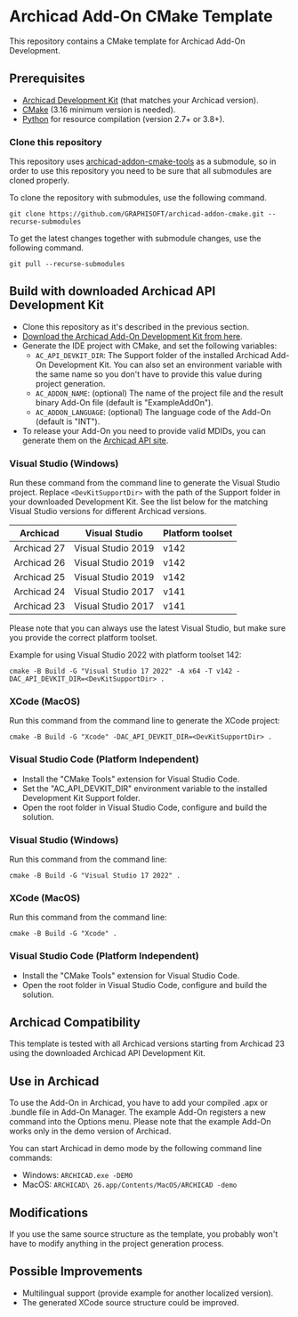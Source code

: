 # Archicad Add-On CMake Template

This repository contains a CMake template for Archicad Add-On Development.

## Prerequisites

- [Archicad Development Kit](https://archicadapi.graphisoft.com/downloads/api-development-kit) (that matches your Archicad version).
- [CMake](https://cmake.org) (3.16 minimum version is needed).
- [Python](https://www.python.org) for resource compilation (version 2.7+ or 3.8+).

### Clone this repository

This repository uses [archicad-addon-cmake-tools](https://github.com/GRAPHISOFT/archicad-addon-cmake-tools) as a submodule, so in order to use this repository you need to be sure that all submodules are cloned properly.

To clone the repository with submodules, use the following command.
```
git clone https://github.com/GRAPHISOFT/archicad-addon-cmake.git --recurse-submodules
```

To get the latest changes together with submodule changes, use the following command.
```
git pull --recurse-submodules
```

## Build with downloaded Archicad API Development Kit

- Clone this repository as it's described in the previous section.
- [Download the Archicad Add-On Development Kit from here](https://archicadapi.graphisoft.com/downloads/api-development-kit).
- Generate the IDE project with CMake, and set the following variables:
  - `AC_API_DEVKIT_DIR`: The Support folder of the installed Archicad Add-On Development Kit. You can also set an environment variable with the same name so you don't have to provide this value during project generation.
  - `AC_ADDON_NAME`: (optional) The name of the project file and the result binary Add-On file (default is "ExampleAddOn").
  - `AC_ADDON_LANGUAGE`: (optional) The language code of the Add-On (default is "INT").
- To release your Add-On you need to provide valid MDIDs, you can generate them on the [Archicad API site](https://archicadapi.graphisoft.com/profile/add-ons).

### Visual Studio (Windows)

Run these command from the command line to generate the Visual Studio project. Replace `<DevKitSupportDir>` with the path of the Support folder in your downloaded Development Kit. See the list below for the matching Visual Studio versions for different Archicad versions.

| Archicad | Visual Studio | Platform toolset |
|---|---|---|
| Archicad 27 | Visual Studio 2019 | v142 |
| Archicad 26 | Visual Studio 2019 | v142 |
| Archicad 25 | Visual Studio 2019 | v142 |
| Archicad 24 | Visual Studio 2017 | v141 |
| Archicad 23 | Visual Studio 2017 | v141 |

Please note that you can always use the latest Visual Studio, but make sure you provide the correct platform toolset.

Example for using Visual Studio 2022 with platform toolset 142:
```
cmake -B Build -G "Visual Studio 17 2022" -A x64 -T v142 -DAC_API_DEVKIT_DIR=<DevKitSupportDir> .
```

### XCode (MacOS)

Run this command from the command line to generate the XCode project:

```
cmake -B Build -G "Xcode" -DAC_API_DEVKIT_DIR=<DevKitSupportDir> .
```

### Visual Studio Code (Platform Independent)

- Install the "CMake Tools" extension for Visual Studio Code.
- Set the "AC_API_DEVKIT_DIR" environment variable to the installed Development Kit Support folder.
- Open the root folder in Visual Studio Code, configure and build the solution.

### Visual Studio (Windows)

Run this command from the command line:

```
cmake -B Build -G "Visual Studio 17 2022" .
```

### XCode (MacOS)

Run this command from the command line:

```
cmake -B Build -G "Xcode" .
```

### Visual Studio Code (Platform Independent)

- Install the "CMake Tools" extension for Visual Studio Code.
- Open the root folder in Visual Studio Code, configure and build the solution.

## Archicad Compatibility

This template is tested with all Archicad versions starting from Archicad 23 using the downloaded Archicad API Development Kit.

## Use in Archicad

To use the Add-On in Archicad, you have to add your compiled .apx or .bundle file in Add-On Manager. The example Add-On registers a new command into the Options menu. Please note that the example Add-On works only in the demo version of Archicad.

You can start Archicad in demo mode by the following command line commands:
- Windows: `ARCHICAD.exe -DEMO`
- MacOS: `ARCHICAD\ 26.app/Contents/MacOS/ARCHICAD -demo`

## Modifications

If you use the same source structure as the template, you probably won't have to modify anything in the project generation process.

## Possible Improvements

- Multilingual support (provide example for another localized version).
- The generated XCode source structure could be improved.
